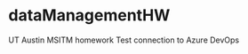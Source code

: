 # dataManagementHW
UT Austin MSITM homework
T e s t   c o n n e c t i o n   t o   A z u r e   D e v O p s  
 